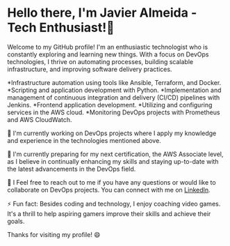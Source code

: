 # Hello there, I'm Javier Almeida - Tech Enthusiast!🌟
Welcome to my GitHub profile! I'm an enthusiastic technologist who is constantly exploring and learning new things. With a focus on DevOps technologies, I thrive on automating processes, building scalable infrastructure, and improving software delivery practices.

*Infrastructure automation using tools like Ansible, Terraform, and Docker.
*Scripting and application development with Python.
*Implementation and management of continuous integration and delivery (CI/CD) pipelines with Jenkins.
*Frontend application development.
*Utilizing and configuring services in the AWS cloud.
*Monitoring DevOps projects with Prometheus and AWS CloudWatch.

🔭 I'm currently working on DevOps projects where I apply my knowledge and experience in the technologies mentioned above.

🌱 I'm currently preparing for my next certification, the AWS Associate level, as I believe in continually enhancing my skills and staying up-to-date with the latest advancements in the DevOps field. 

💬 I Feel free to reach out to me if you have any questions or would like to collaborate on DevOps projects. 
You can connect with me on [LinkedIn](https://linkedin.com/in/javieralmeida30).

⚡ Fun fact: Besides coding and technology, I enjoy coaching video games. It's a thrill to help aspiring gamers improve their skills and achieve their goals. 

Thanks for visiting my profile! 😄
